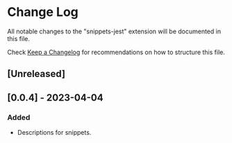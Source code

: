 # Change Log

All notable changes to the "snippets-jest" extension will be documented in this file.

Check [Keep a Changelog](http://keepachangelog.com/) for recommendations on how to structure this file.

## [Unreleased]

## [0.0.4] - 2023-04-04

### Added

- Descriptions for snippets.